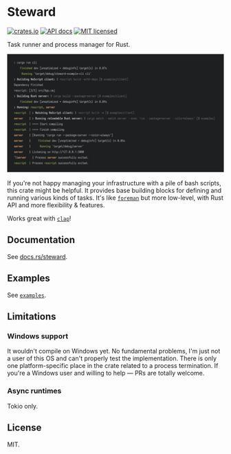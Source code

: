 # Steward

[![crates.io](https://meritbadge.herokuapp.com/steward)](https://crates.io/crates/steward)
[![API docs](https://docs.rs/steward/badge.svg)](https://docs.rs/steward)
[![MIT licensed](https://img.shields.io/badge/license-MIT-blue.svg)](./LICENSE)

Task runner and process manager for Rust.

![steward](./examples/output.png)

If you're not happy managing your infrastructure with a pile of bash scripts, this crate might be helpful. It provides base building blocks for defining and running various kinds of tasks. It's like [`foreman`](https://github.com/ddollar/foreman) but more low-level, with Rust API and more flexibility & features.

Works great with [`clap`](https://github.com/clap-rs/clap)!

## Documentation
See [docs.rs/steward](https://docs.rs/steward).

## Examples
See [`examples`](./examples).

## Limitations
### Windows support
It wouldn't compile on Windows yet. No fundamental problems, I'm just not a user of this OS and can't properly test the implementation. There is only one platform-specific place in the crate related to a process termination. If you're a Windows user and willing to help — PRs are totally welcome.

### Async runtimes
Tokio only.

## License
MIT.
